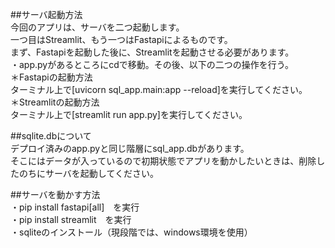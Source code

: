 ##サーバ起動方法\
今回のアプリは、サーバを二つ起動します。\
一つ目はStreamlit、もう一つはFastapiによるものです。\
まず、Fastapiを起動した後に、Streamlitを起動させる必要があります。\
・app.pyがあるところにcdで移動。その後、以下の二つの操作を行う。\
＊Fastapiの起動方法\
ターミナル上で[uvicorn sql_app.main:app --reload]を実行してください。\
＊Streamlitの起動方法\
ターミナル上で[streamlit run app.py]を実行してください。

##sqlite.dbについて\
デプロイ済みのapp.pyと同じ階層にsql_app.dbがあります。\
そこにはデータが入っているので初期状態でアプリを動かしたいときは、削除したのちにサーバを起動してください。

##サーバを動かす方法\
・pip install fastapi[all]　を実行\
・pip install streamlit　を実行\
・sqliteのインストール（現段階では、windows環境を使用）



